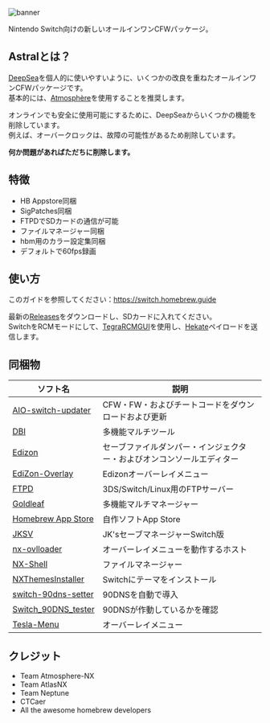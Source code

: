 ![banner](https://github.com/user-attachments/assets/dfa221a9-7162-4981-bb81-1721bc9292cb)

Nintendo Switch向けの新しいオールインワンCFWパッケージ。

## Astralとは？
[DeepSea](https://github.com/Team-Neptune/DeepSea)を個人的に使いやすいように、いくつかの改良を重ねたオールインワンCFWパッケージです。<br />
基本的には、[Atmosphère](https://github.com/atmosphere-nx/atmosphere/releases)を使用することを推奨します。

オンラインでも安全に使用可能にするために、DeepSeaからいくつかの機能を削除しています。<br />
例えば、オーバークロックは、故障の可能性があるため削除しています。

**何か問題があればただちに削除します。**

## 特徴
- HB Appstore同梱
- SigPatches同梱
- FTPDでSDカードの通信が可能
- ファイルマネージャー同梱
- hbm用のカラー設定集同梱
- デフォルトで60fps録画

## 使い方
このガイドを参照してください：https://switch.homebrew.guide

最新の[Releases](https://github.com/5073ks/Astral/releases)をダウンロードし、SDカードに入れてください。<br />
SwitchをRCMモードにして、[TegraRCMGUI](https://github.com/eliboa/TegraRcmGUI)を使用し、[Hekate](https://github.com/CTCaer/hekate)ペイロードを送信します。

## 同梱物
| ソフト名 | 説明 |
| ------------------------ | --------------------------------------------------------------------- |
| [AIO-switch-updater](https://github.com/HamletDuFromage/aio-switch-updater/releases) | CFW・FW・およびチートコードをダウンロードおよび更新 |
| [DBI](https://github.com/rashevskyv/dbi/releases) | 多機能マルチツール |
| [Edizon](https://github.com/WerWolv/EdiZon/releases) | セーブファイルダンパー・インジェクター・およびオンコンソールエディター |
| [EdiZon-Overlay](https://github.com/proferabg/EdiZon-Overlay/releases) | Edizonオーバーレイメニュー |
| [FTPD](https://github.com/mtheall/ftpd/releases) | 3DS/Switch/Linux用のFTPサーバー |
| [Goldleaf](https://github.com/XorTroll/Goldleaf/releases) | 多機能マルチマネージャー |
| [Homebrew App Store](https://gitlab.com/4TU/hb-appstore) | 自作ソフトApp Store |
| [JKSV](https://github.com/J-D-K/JKSV/releases) | JK'sセーブマネージャーSwitch版 |
| [nx-ovlloader](https://github.com/WerWolv/nx-ovlloader/releases) | オーバーレイメニューを動作するホスト |
| [NX-Shell](https://github.com/joel16/NX-Shell/releases) | ファイルマネージャー |
| [NXThemesInstaller](https://github.com/exelix11/SwitchThemeInjector/releases) | Switchにテーマをインストール |
| [switch-90dns-setter](https://github.com/suchmememanyskill/switch-90dns-setter/releases) | 90DNSを自動で導入 |
| [Switch_90DNS_tester](https://github.com/meganukebmp/Switch_90DNS_tester/releases) | 90DNSが作動しているかを確認 |
| [Tesla-Menu](https://github.com/WerWolv/Tesla-Menu/releases) | オーバーレイメニュー |

## クレジット
* Team Atmosphere-NX
* Team AtlasNX
* Team Neptune
* CTCaer
* All the awesome homebrew developers
